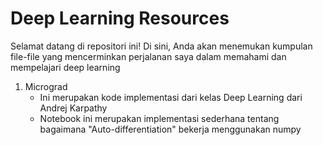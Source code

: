 # Deep Learning Resources
Selamat datang di repositori ini! Di sini, Anda akan menemukan kumpulan file-file yang mencerminkan perjalanan saya dalam memahami dan mempelajari deep learning

1. Micrograd
   * Ini merupakan kode implementasi dari kelas  Deep Learning dari Andrej Karpathy
   * Notebook ini merupakan implementasi sederhana tentang bagaimana "Auto-differentiation" bekerja menggunakan numpy
